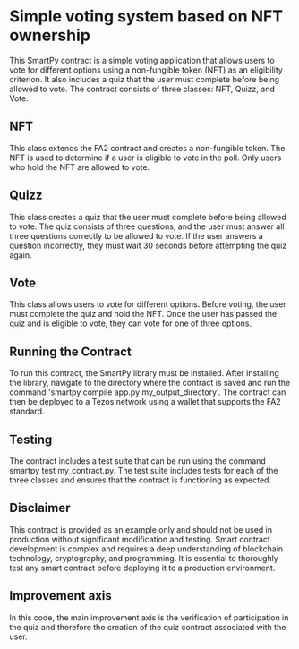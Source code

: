 # Simple voting system based on NFT ownership
This SmartPy contract is a simple voting application that allows users to vote for different options using a non-fungible token (NFT) as an eligibility criterion. It also includes a quiz that the user must complete before being allowed to vote. The contract consists of three classes: NFT, Quizz, and Vote.

## NFT
This class extends the FA2 contract and creates a non-fungible token. The NFT is used to determine if a user is eligible to vote in the poll. Only users who hold the NFT are allowed to vote.

## Quizz
This class creates a quiz that the user must complete before being allowed to vote. The quiz consists of three questions, and the user must answer all three questions correctly to be allowed to vote. If the user answers a question incorrectly, they must wait 30 seconds before attempting the quiz again.

## Vote
This class allows users to vote for different options. Before voting, the user must complete the quiz and hold the NFT. Once the user has passed the quiz and is eligible to vote, they can vote for one of three options.

## Running the Contract
To run this contract, the SmartPy library must be installed. After installing the library, navigate to the directory where the contract is saved and run the command 'smartpy compile app.py my_output_directory'. The contract can then be deployed to a Tezos network using a wallet that supports the FA2 standard.

## Testing
The contract includes a test suite that can be run using the command smartpy test my_contract.py. The test suite includes tests for each of the three classes and ensures that the contract is functioning as expected.

## Disclaimer
This contract is provided as an example only and should not be used in production without significant modification and testing. Smart contract development is complex and requires a deep understanding of blockchain technology, cryptography, and programming. It is essential to thoroughly test any smart contract before deploying it to a production environment.

## Improvement axis
In this code, the main improvement axis is the verification of participation in the quiz and therefore the creation of the quiz contract associated with the user.
